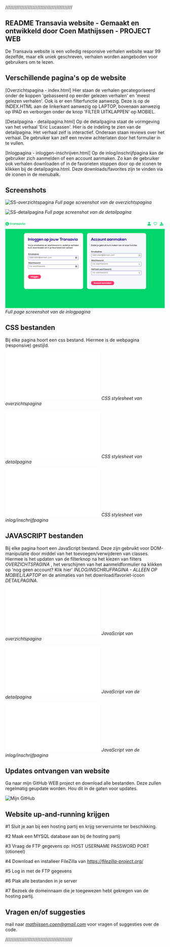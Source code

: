 //////////////////////////////////////////

## README Transavia website - Gemaakt en ontwikkeld door Coen Mathijssen - PROJECT WEB

De Transavia website is een volledig responsive verhalen website waar 99 dezelfde, maar elk uniek geschreven, verhalen worden aangeboden voor gebruikers om te lezen.



## Verschillende pagina's op de website

[Overzichtspagina - index.html]
Hier staan de verhalen gecategoriseerd onder de koppen 'gebasseerd op eerder gelezen verhalen' en 'meest gelezen verhalen'. Ook is er een filterfunctie aanwezig. Deze is op de INDEX.HTML aan de linkerkant aanwezig op LAPTOP, bovenaan aanwezig op IPAD en verborgen onder de knop 'FILTER UITKLAPPEN' op MOBIEL.

[Detailpagina - detailpagina.html]
Op de detailpagina staat de vormgeving van het verhaal 'Eric Lucassen'. Hier is de indeling te zien van de detailpagina. Het verhaal zelf is interactief. Onderaan staan reviews over het verhaal. De gebruiker kan zelf een review achterlaten door het formulier in te vullen.

[Inlogpagina - inloggen-inschrijven.html]
Op de inlog/inschrijfpagina kan de gebruiker zich aanmelden of een account aanmaken. Zo kan de gebruiker ook verhalen downloaden of in de favorieten stoppen door op de iconen te klikken bij de detailpagina.html. Deze downloads/favorites zijn te vinden via de iconen in de menubalk.



## Screenshots

![SS-overzichtspagina](./afbeeldingen/Screenshots/Overzichtspagina.png)
*Full page screenshot van de overzichtspagina*

![SS-detailpagina](./afbeeldingen/Screenshots/Detailpagina.png)
*Full page screenshot van de detailpagina*

![SS-inlogpagina](./afbeeldingen/Screenshots/Inlogpagina.png)
*Full page screenshot van de inlogpagina*



## CSS bestanden

Bij elke pagina hoort een css bestand. Hiermee is de webpagina (responsive) gestijld.

![stylesheet-overzichtspagina](./CSS/stylesheet.css)
*CSS stylesheet van overzichtspagina*

![stylesheet-detailpagina](./CSS/stylesheet-detailpagina.css)
*CSS stylesheet van detailpagina*

![stylesheet-inlog/inschrijfpagina](./CSS/stylesheet-inlog.css)
*CSS stylesheet van inlog/inschrijfpagina*



## JAVASCRIPT bestanden

Bij elke pagina hoort een JavaScript bestand. Deze zijn gebruikt voor DOM-manipulatie door middel van het toevoegen/verwijderen van classes. Hiermee is het updaten van de filterknop na het kiezen van filters *OVERZICHTSPAGINA* , het verschijnen van het aanmeldformulier na klikken op 'nog geen account? Klik hier' *INLOG/INSCHRIJFPAGINA - ALLEEN OP MOBIEL/LAPTOP* en de animaties van het download/favoriet-icoon *DETAILPAGINA*.

![JavaScript-overzichtspagina](./JS/script-index.js)
*JavaScript van overzichtspagina*

![JavaScript-detailpagina](./JS/script-detailpagina.js)
*JavaScript van de detailpagina*

![JavaScript-inlog/inschrijfpagina](./JS/script-inloggen.js)
*JavaScript van de inlog/inschrijfpagina*



## Updates ontvangen van website

Ga naar mijn GitHub WEB project en download alle bestanden. Deze zullen regelmatig geupdate worden. Hou dit in de gaten voor updates.

![Mijn GitHub](https://github.com/Coenmathijssen/WEB)



## Website up-and-running krijgen

#1 Sluit je aan bij een hosting partij en krijg serverruimte ter beschikking.

#2 Maak een MYSQL database aan bij de hosting partij

#3 Vraag de FTP gegevens op:
    HOST
    USERNAME
    PASSWORD
    PORT (otioneel)

#4 Download en installeer FileZilla van *https://filezilla-project.org/*

#5 Log in met de FTP gegevens

#6 Plak alle bestanden in je server

#7 Bezoek de domeinnaam die je toegewezen hebt gekregen van de hosting partij.



## Vragen en/of suggesties

mail naar *mathijssen.coen@gmail.com* voor vragen of suggesties over de code.


//////////////////////////////////////////













